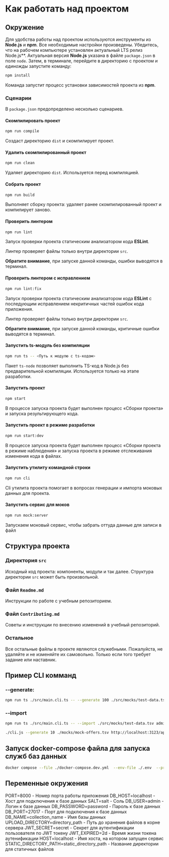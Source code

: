 # Как работать над проектом

## Окружение

Для удобства работы над проектом используются инструменты из **Node.js** и **npm**. Все необходимые настройки произведены. Убедитесь, что на рабочем компьютере установлен актуальный LTS релиз Node.js**. Актуальная версия **Node.js** указана в файле `package.json` в поле `node`. Затем, в терминале, перейдите в директорию с проектом и _единожды_ запустите команду:

```bash
npm install
```

Команда запустит процесс установки зависимостей проекта из **npm**.

### Сценарии

В `package.json` предопределено несколько сценариев.

#### Скомпилировать проект

```bash
npm run compile
```

Создаст директорию `dist` и скомпилирует проект.

#### Удалить скомпилированный проект

```bash
npm run clean
```

Удаляет директорию `dist`. Используется перед компиляцией.

#### Собрать проект

```bash
npm run build
```

Выполняет сборку проекта: удаляет ранее скомпилированный проект и компилирует заново.

#### Проверить линтером

```bash
npm run lint
```

Запуск проверки проекта статическим анализатором кода **ESLint**.

Линтер проверяет файлы только внутри директории `src`.

**Обратите внимание**, при запуске данной команды, ошибки выводятся в терминал.

#### Проверить линтером с исправлением

```bash
npm run lint:fix
```

Запуск проверки проекта статическим анализатором кода **ESLint** с последующим исправлением некритичных частей ошибок кода приложения.

Линтер проверяет файлы только внутри директории `src`.

**Обратите внимание**, при запуске данной команды, критичные ошибки выводятся в терминал.

#### Запустить ts-модуль без компиляции

```bash
npm run ts -- <Путь к модулю с ts-кодом>
```

Пакет `ts-node` позволяет выполнить TS-код в Node.js без предварительной компиляции. Используется только на этапе разработки.

#### Запустить проект

```bash
npm start
```

В процессе запуска проекта будет выполнен процесс «Сборки проекта» и запуска результирующего кода.

#### Запустить проект в режиме разработки

```bash
npm run start:dev
```

В процессе запуска проекта будет выполнен процесс «Сборки проекта в режиме наблюдения» и запуска проекта в режиме отслеживания изменения кода в файлах.

#### Запустить утилиту командной строки

```bash
npm run cli
```

Cli утилита проекта помогает в вопросах генерации и импорта моковых данных для проекта.


#### Запустить сервис для моков

```bash
npm run mock:server
```

Запускаем моковый сервис, чтобы забрать оттуда данные для записи в файл

## Структура проекта

### Директория `src`

Исходный код проекта: компоненты, модули и так далее. Структура директории `src` может быть произвольной.

### Файл `Readme.md`

Инструкции по работе с учебным репозиторием.

### Файл `Contributing.md`

Советы и инструкции по внесению изменений в учебный репозиторий.

### Остальное

Все остальные файлы в проекте являются служебными. Пожалуйста, не удаляйте и не изменяйте их самовольно. Только если того требует задание или наставник.

## Пример CLI комманд

### --generate: 

```bash
npm run ts ./src/main.cli.ts -- --generate 100 ./src/mocks/test-data.tsv http://localhost:3123/api
```

### --import

```bash
npm run ts ./src/main.cli.ts -- --import ./src/mocks/test-data.tsv admin test localhost six-cities secret
```

```bash
./cli.js --generate 10 ./mocks/mock-offers.tsv http://localhost:3123/api
```

## Запуск docker-compose файла для запуска служб баз данных

```bash
docker compose --file ./docker-compose.dev.yml  --env-file ./.env  --project-name "six-cities" up -d
```

## Переменные окружения

PORT=8000 - Номер порта работы приложения
DB_HOST=localhost - Хост для подключения к базе данных
SALT=salt - Соль 
DB_USER=admin - Логин к базе данных
DB_PASSWORD=password - Пароль к базе данных
DB_PORT=27017 - Порт для подключения к базе данных
DB_NAME=collection_name - Имя базы данных
UPLOAD_DIRECTORY=directory_path - Путь до хранения файлов в корне сервера
JWT_SECRET=secret - Секрет для аутентификации пользователя по JWT токену
JWT_EXPIRED=2d - Время жизни токена аутенификации
HOST=localhost - Имя хоста, на котором запущен сервис
STATIC_DIRECTORY_PATH=static_directory_path - Название директории для статичных файлов


